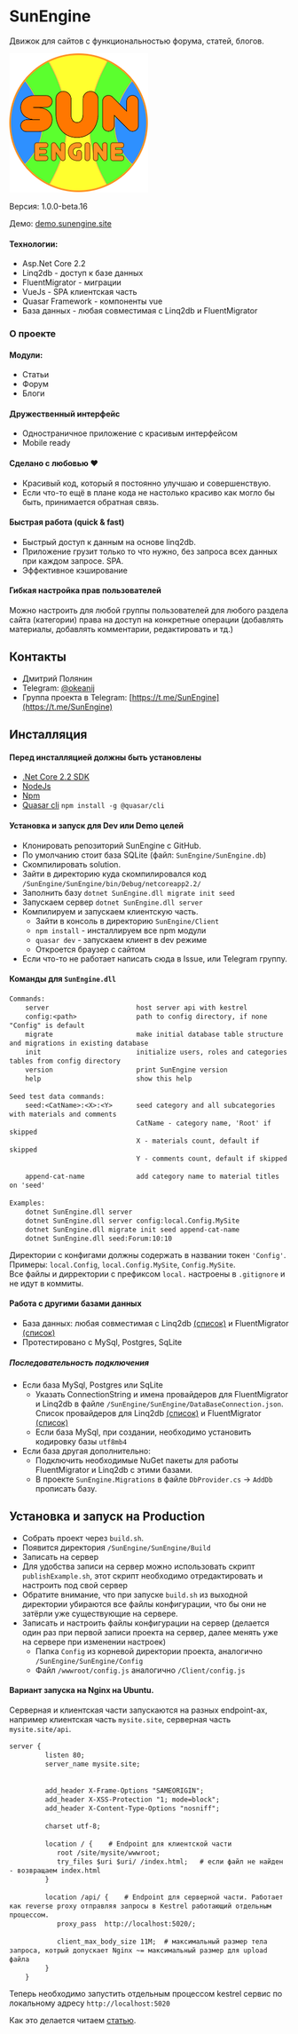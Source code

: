 # SunEngine

Движок для сайтов с функциональностью форума, статей, блогов.

<img src="https://github.com/Dmitrij-Polyanin/SunEngine/blob/master/Client/src/statics/SunEngine.svg" width="250" alt="SunEngine Logo" />

Версия: 1.0.0-beta.16

Демо: [demo.sunengine.site](http://demo.sunengine.site)  

#### Технологии:
- Asp.Net Core 2.2
- Linq2db - доступ к базе данных
- FluentMigrator - миграции
- VueJs - SPA клиентская часть
- Quasar Framework - компоненты vue
- База данных - любая совместимая с Linq2db и FluentMigrator  

### О проекте
#### Модули:
- Статьи
- Форум
- Блоги

#### Дружественный интерфейс
- Одностраничное приложение c красивым интерфейсом
- Mobile ready  

#### Сделано с любовью ❤
- Красивый код, который я постоянно улучшаю и совершенствую.
- Если что-то ещё в плане кода не настолько красиво как могло бы быть, принимается обратная связь.

#### Быстрая работа (quick & fast)
- Быстрый доступ к данным на основе linq2db.  
- Приложение грузит только то что нужно, без запроса всех данных при каждом запросе. SPA. 
- Эффективное кэширование

#### Гибкая настройка прав пользователей
Можно настроить для любой группы пользователей для любого раздела сайта (категории) права на доступ на конкретные операции (добавлять материалы, добавлять комментарии, редактировать и тд.)

## Контакты  
- Дмитрий Полянин  
- Telegram: [@okeanij](https://t.me/Okeanij)    
- Группа проекта в Telegram: [https://t.me/SunEngine](https://t.me/SunEngine) 

## Инсталляция
#### Перед инсталляцией должны быть установлены
- [.Net Core 2.2 SDK](https://dotnet.microsoft.com/download)
- [NodeJs](https://nodejs.org/en/download/)
- [Npm](https://www.npmjs.com)
- [Quasar cli](https://v1.quasar-framework.org/quasar-cli/installation)  `npm install -g @quasar/cli`

#### Установка и запуск для Dev или Demo целей
- Клонировать репозиторий SunEngine с GitHub.
- По умолчанию стоит база SQLite (файл: `SunEngine/SunEngine.db`)
- Скомпилировать solution.
- Зайти в директорию куда скомпилировался код `/SunEngine/SunEngine/bin/Debug/netcoreapp2.2/` 
- Заполнить базу `dotnet SunEngine.dll migrate init seed`
- Запускаем сервер `dotnet SunEngine.dll server`
- Компилируем и запускаем клиентскую часть.  
  - Зайти в консоль в директорию `SunEngine/Client`
  - `npm install` - инсталлируем все npm модули
  - `quasar dev` - запускаем клиент в dev режиме
  - Откроется браузер с сайтом
- Если что-то не работает написать сюда в Issue, или Telegram группу.

#### Команды для `SunEngine.dll`

```
Commands:
    server                      host server api with kestrel
    config:<path>               path to config directory, if none "Config" is default 
    migrate                     make initial database table structure and migrations in existing database
    init                        initialize users, roles and categories tables from config directory
    version                     print SunEngine version
    help                        show this help   
    
Seed test data commands:    
    seed:<CatName>:<X>:<Y>      seed category and all subcategories with materials and comments
                                CatName - category name, 'Root' if skipped
                                X - materials count, default if skipped
                                Y - comments count, default if skipped
                                
    append-cat-name             add category name to material titles on 'seed'

Examples:
    dotnet SunEngine.dll server
    dotnet SunEngine.dll server config:local.Config.MySite
    dotnet SunEngine.dll migrate init seed append-cat-name
    dotnet SunEngine.dll seed:Forum:10:10
```

Директории с конфигами должны содержать в названии токен `'Config'`.  
Примеры: `local.Config`, `local.Config.MySite`, `Config.MySite`.  
Все файлы и дирректории с префиксом `local.` настроены в `.gitignore` и не идут в коммиты.

#### Работа с другими базами данных
- База данных: любая совместимая с Linq2db [(список)](https://fluentmigrator.github.io/articles/faq.html) и FluentMigrator [(список)](https://linq2db.github.io/articles/general/databases.html)  
- Протестировано с MySql, Postgres, SqLite 

##### Последовательность подключения
- Если база MySql, Postgres или SqLite
  - Указать ConnectionString и имена провайдеров для FluentMigrator и Linq2db в файле `/SunEngine/SunEngine/DataBaseConnection.json`. Список провайдеров для Linq2db [(список)](https://fluentmigrator.github.io/articles/faq.html) и FluentMigrator [(список)](https://linq2db.github.io/articles/general/databases.html)
  - Если база MySql, при создании, необходимо установить кодировку базы `utf8mb4` 
- Если база другая дополнительно:
  - Подключить необходимые NuGet пакеты для работы FluentMigrator и Linq2db с этими базами.
  - В проекте `SunEngine.Migrations` в файле `DbProvider.cs` -> `AddDb` прописать базу.

## Установка и запуск на Production

- Собрать проект через `build.sh`.
- Появится директория `/SunEngine/SunEngine/Build`
- Записать на сервер
- Для удобства записи на сервер можно использовать скрипт `publishExample.sh`, этот скрипт необходимо отредактировать и настроить под свой сервер
- Обратите внимание, что при запуске `build.sh` из выходной директории убираются все файлы конфигурации, что бы они не затёрли уже существующие на сервере.
- Записать и настроить файлы конфигурации на сервер (делается один раз при первой записи проекта на сервер, далее менять уже на сервере при изменении настроек) 
  - Папка `Config` из корневой директории проекта, аналогично `/SunEngine/SunEngine/Config`
  - Файл `/wwwroot/config.js` аналогично `/Client/config.js`


#### Вариант запуска на Nginx на Ubuntu. 

Серверная и клиентская части запускаются на разных endpoint-ах, например клиентская часть `mysite.site`, серверная часть `mysite.site/api`.

```
server {
         listen 80;
         server_name mysite.site;
         

         add_header X-Frame-Options "SAMEORIGIN";
         add_header X-XSS-Protection "1; mode=block";
         add_header X-Content-Type-Options "nosniff";

         charset utf-8;
         
         location / {    # Endpoint для клиентской части
            root /site/mysite/wwwroot;
            try_files $uri $uri/ /index.html;   # если файл не найден - возвращаем index.html
         }
         
         location /api/ {    # Endpoint для серверной части. Работает как reverse proxy отправляя запросы в Kestrel работающий отдельным процессом.
            proxy_pass  http://localhost:5020/;
            
            client_max_body_size 11M;  # максимальный размер тела запроса, котрый допускает Nginx ~= максимальный размер для upload файла  
         }
    }
```

Теперь необходимо запустить отдельным процессом kestrel сервис по локальному адресу `http://localhost:5020`

Как это делается читаем [статью](https://kimsereyblog.blogspot.com/2018/05/manage-kestrel-process-with-systemd.html).